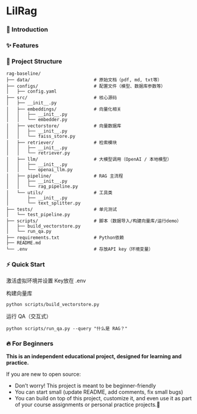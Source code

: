# LilRag

### 🚀 Introduction

### ✨ Features

### 📂 Project Structure

```
rag-baseline/
├── data/                        # 原始文档（pdf, md, txt等）
├── configs/                     # 配置文件（模型、数据库参数等）
│   ├── config.yaml
├── src/                         # 核心源码
│   ├── __init__.py
│   ├── embeddings/              # 向量化相关
│   │   ├── __init__.py
│   │   └── embedder.py
│   ├── vectorstore/             # 向量数据库
│   │   ├── __init__.py
│   │   └── faiss_store.py
│   ├── retriever/               # 检索模块
│   │   ├── __init__.py
│   │   └── retriever.py
│   ├── llm/                     # 大模型调用（OpenAI / 本地模型）
│   │   ├── __init__.py
│   │   └── openai_llm.py
│   ├── pipeline/                # RAG 主流程
│   │   ├── __init__.py
│   │   └── rag_pipeline.py
│   └── utils/                   # 工具类
│       ├── __init__.py
│       └── text_splitter.py
├── tests/                       # 单元测试
│   └── test_pipeline.py
├── scripts/                     # 脚本（数据导入/构建向量库/运行demo）
│   ├── build_vectorstore.py
│   └── run_qa.py
├── requirements.txt             # Python依赖
├── README.md
└── .env                         # 存放API key（环境变量）
```



### ⚡ Quick Start

激活虚拟环境并设置 Key放在 .env




构建向量库
```
python scripts/build_vectorstore.py
```


运行 QA（交互式）
```
python scripts/run_qa.py --query "什么是 RAG？"
```

### 🔥 For Beginners

**This is an independent educational project, designed for learning and practice.**

If you are new to open source:
- Don’t worry! This project is meant to be beginner-friendly 
- You can start small (update README, add comments, fix small bugs) 
- You can build on top of this project, customize it, and even use it as part of your course assignments or personal practice projects.🤪